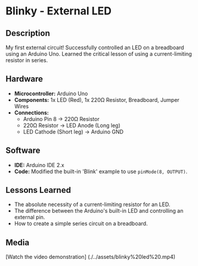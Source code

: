 # Blinky - External LED

## Description
My first external circuit! Successfully controlled an LED on a breadboard using an Arduino Uno. Learned the critical lesson of using a current-limiting resistor in series.

## Hardware
- **Microcontroller:** Arduino Uno
- **Components:** 1x LED (Red), 1x 220Ω Resistor, Breadboard, Jumper Wires
- **Connections:**
  - Arduino Pin 8 → 220Ω Resistor
  - 220Ω Resistor → LED Anode (Long leg)
  - LED Cathode (Short leg) → Arduino GND

## Software
- **IDE:** Arduino IDE 2.x
- **Code:** Modified the built-in 'Blink' example to use `pinMode(8, OUTPUT)`.

## Lessons Learned
- The absolute necessity of a current-limiting resistor for an LED.
- The difference between the Arduino's built-in LED and controlling an external pin.
- How to create a simple series circuit on a breadboard.

## Media
[Watch the video demonstration] (./../assets/blinky%20led%20.mp4)
